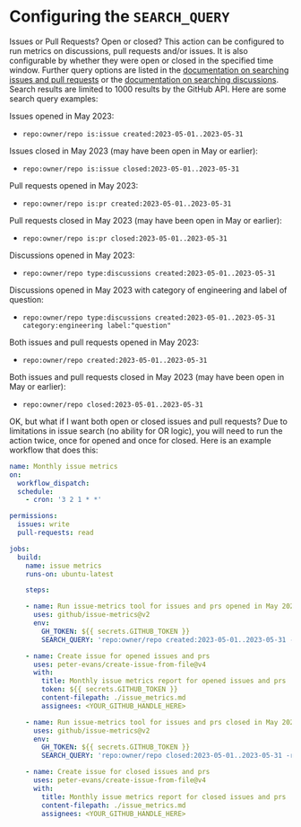 # Configuring the `SEARCH_QUERY`

Issues or Pull Requests? Open or closed?
This action can be configured to run metrics on discussions, pull requests and/or issues. It is also configurable by whether they were open or closed in the specified time window. Further query options are listed in the [documentation on searching issues and pull requests](https://docs.github.com/en/issues/tracking-your-work-with-issues/filtering-and-searching-issues-and-pull-requests) or the [documentation on searching discussions](https://docs.github.com/en/search-github/searching-on-github/searching-discussions). Search results are limited to 1000 results by the GitHub API. Here are some search query examples:

Issues opened in May 2023:

- `repo:owner/repo is:issue created:2023-05-01..2023-05-31`

Issues closed in May 2023 (may have been open in May or earlier):

- `repo:owner/repo is:issue closed:2023-05-01..2023-05-31`

Pull requests opened in May 2023:

- `repo:owner/repo is:pr created:2023-05-01..2023-05-31`

Pull requests closed in May 2023 (may have been open in May or earlier):

- `repo:owner/repo is:pr closed:2023-05-01..2023-05-31`

Discussions opened in May 2023:

- `repo:owner/repo type:discussions created:2023-05-01..2023-05-31`

Discussions opened in May 2023 with category of engineering and label of question:

- `repo:owner/repo type:discussions created:2023-05-01..2023-05-31 category:engineering label:"question"`

Both issues and pull requests opened in May 2023:

- `repo:owner/repo created:2023-05-01..2023-05-31`

Both issues and pull requests closed in May 2023 (may have been open in May or earlier):

- `repo:owner/repo closed:2023-05-01..2023-05-31`

OK, but what if I want both open or closed issues and pull requests? Due to limitations in issue search (no ability for OR logic), you will need to run the action twice, once for opened and once for closed. Here is an example workflow that does this:

```yaml
name: Monthly issue metrics
on:
  workflow_dispatch:
  schedule:
    - cron: '3 2 1 * *'

permissions:
  issues: write
  pull-requests: read

jobs:
  build:
    name: issue metrics
    runs-on: ubuntu-latest

    steps:

    - name: Run issue-metrics tool for issues and prs opened in May 2023
      uses: github/issue-metrics@v2
      env:
        GH_TOKEN: ${{ secrets.GITHUB_TOKEN }}
        SEARCH_QUERY: 'repo:owner/repo created:2023-05-01..2023-05-31 -reason:"not planned"'

    - name: Create issue for opened issues and prs
      uses: peter-evans/create-issue-from-file@v4
      with:
        title: Monthly issue metrics report for opened issues and prs
        token: ${{ secrets.GITHUB_TOKEN }}
        content-filepath: ./issue_metrics.md
        assignees: <YOUR_GITHUB_HANDLE_HERE>

    - name: Run issue-metrics tool for issues and prs closed in May 2023
      uses: github/issue-metrics@v2
      env:
        GH_TOKEN: ${{ secrets.GITHUB_TOKEN }}
        SEARCH_QUERY: 'repo:owner/repo closed:2023-05-01..2023-05-31 -reason:"not planned"'

    - name: Create issue for closed issues and prs
      uses: peter-evans/create-issue-from-file@v4
      with:
        title: Monthly issue metrics report for closed issues and prs
        content-filepath: ./issue_metrics.md
        assignees: <YOUR_GITHUB_HANDLE_HERE>
```
